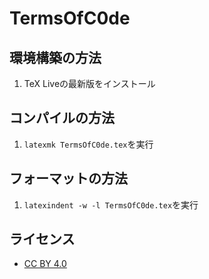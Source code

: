# TermsOfC0de
## 環境構築の方法
1. TeX Liveの最新版をインストール
## コンパイルの方法
1. `latexmk TermsOfC0de.tex`を実行
## フォーマットの方法
1. `latexindent -w -l TermsOfC0de.tex`を実行
## ライセンス
- [CC BY 4.0](LICENSE)

